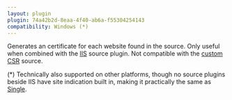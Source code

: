 ```yaml
---
layout: plugin
plugin: 74a42b2d-8eaa-4f40-ab6a-f55304254143
compatibility: Windows (*)
---
```

Generates an certificate for each website found in the source. Only useful when combined with the [IIS](/reference/plugins/source/IIS) source plugin. Not compatible with the [custom CSR](/reference/plugins/source/csr) source.

(*) Technically also supported on other platforms, though no source plugins beside IIS have site indication built in, making it practically the same as [Single](/single.md).